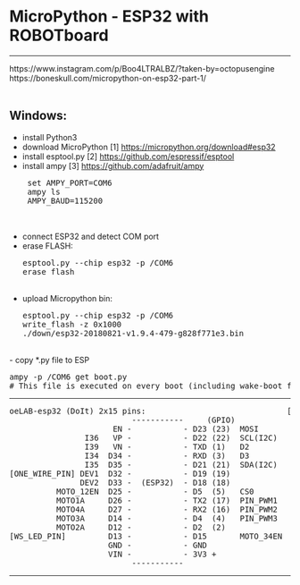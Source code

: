 # MicroPython - ESP32 with ROBOTboard

<hr />
https://www.instagram.com/p/Boo4LTRALBZ/?taken-by=octopusengine
<br />
https://boneskull.com/micropython-on-esp32-part-1/<br />
<br />


## Windows:
- install Python3 <br />
- download MicroPython [1] https://micropython.org/download#esp32<br />
- install esptool.py [2] https://github.com/espressif/esptool<br />
- install ampy [3] https://github.com/adafruit/ampy <pre>
set AMPY_PORT=COM6<br />
ampy ls<br />
AMPY_BAUD=115200<br />
</pre><br />
- connect ESP32 and detect COM port<br /> 
- erase FLASH: <pre>esptool.py --chip esp32 -p /COM6 erase_flash</pre><br /> 
- upload Micropython bin: <pre>esptool.py --chip esp32 -p /COM6 write_flash -z 0x1000 ./down/esp32-20180821-v1.9.4-479-g828f771e3.bin</pre>
<br />
- copy *.py file to ESP <pre>
ampy -p /COM6 get boot.py
# This file is executed on every boot (including wake-boot from deepsleep)
</pre>

<hr />
<pre>
oeLAB-esp32 (DoIt) 2x15 pins:                              [ROBOT Board]:
                          -----------     (GPIO)
                      EN -           - D23 (23)  MOSI
                I36   VP -           - D22 (22)  SCL(I2C)   [I2C_SCL_PIN]
                I39   VN -           - TXD (1)   D2
                I34  D34 -           - RXD (3)   D3
                I35  D35 -           - D21 (21)  SDA(I2C)   [I2C_SDA_PIN]
[ONE_WIRE_PIN] DEV1  D32 -           - D19 (19)
               DEV2  D33 -  (ESP32)  - D18 (18)
          MOTO_12EN  D25 -           - D5  (5)   CS0
          MOTO1A     D26 -           - TX2 (17)  PIN_PWM1 
          MOTO4A     D27 -           - RX2 (16)  PIN_PWM2
          MOTO3A     D14 -           - D4  (4)   PIN_PWM3
          MOTO2A     D12 -           - D2  (2)              [LED_BUILTIN]
[WS_LED_PIN]         D13 -           - D15       MOTO_34EN
                     GND -           - GND
                     VIN -           - 3V3 +
                          -----------
</pre>
<hr />



